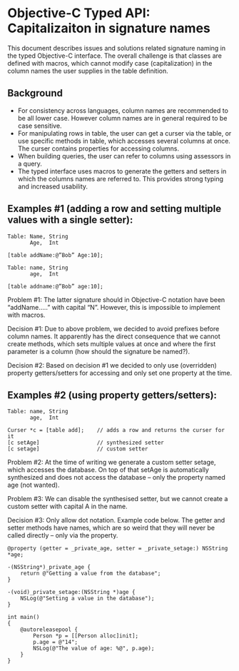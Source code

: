 Objective-C Typed API: Capitalizaiton in signature names
========================================================

This document describes issues and solutions related signature naming in the typed Objective-C interface. The overall challenge is that classes are defined with macros, which cannot modify case (capitalization) in the column names the user supplies in the table definition. 

Background
----------
- For consistency across languages, column names are recommended to be all lower case. However column names are in general required to be case sensitive.
- For manipulating rows in table, the user can get a curser via the table, or use specific methods in table, which accesses several columns at once. The curser contains properties for accessing columns.
- When building queries, the user can refer to columns using assessors in a query.
- The typed interface uses macros to generate the getters and setters in which the columns names are referred to. This provides strong typing and increased usability.

Examples #1 (adding a row and setting multiple values with a single setter):
----------------------------------------------------------------------------

    Table: Name, String
           Age,  Int
        
    [table addName:@”Bob” Age:10];

    Table: name, String
           age,  Int

    [table addname:@”Bob” age:10];

Problem #1: The latter signature should in Objective-C notation have been “addName…..” with capital “N”. However, this is impossible to implement with macros.

Decision #1: Due to above problem, we decided to avoid prefixes before column names. It apparently has the direct consequence that we cannot create methods, which sets multiple values at once and where the first parameter is a column (how should the signature be named?).

Decision #2:  Based on decision #1 we decided to only use (overridden) property getters/setters for accessing and only set one property at the time. 


Examples #2 (using property getters/setters):
---------------------------------------------

    Table: name, String
           age,  Int
    
    Curser *c = [table add];    // adds a row and returns the curser for it
    [c setAge]                  // synthesized setter
    [c setage]                  // custom setter
         
Problem #2: At the time of writing we generate a custom setter setage, which accesses the database. On top of that setAge is automatically synthesized and does not access the database – only the property named age (not wanted).

Problem #3: We can disable the synthesised setter, but we cannot create a custom setter with capital A in the name.

Decision #3: Only allow dot notation. Example code below. The getter and setter methods have names, which are so weird that they will never be called directly – only via the property. 

    @property (getter = _private_age, setter = _private_setage:) NSString *age;

    -(NSString*)_private_age { 
        return @"Getting a value from the database";
    }

    -(void)_private_setage:(NSString *)age {
        NSLog(@"Setting a value in the database");
    }

    int main()
    {
        @autoreleasepool {
            Person *p = [[Person alloc]init];
            p.age = @"14";
            NSLog(@"The value of age: %@", p.age);
        }
    }

